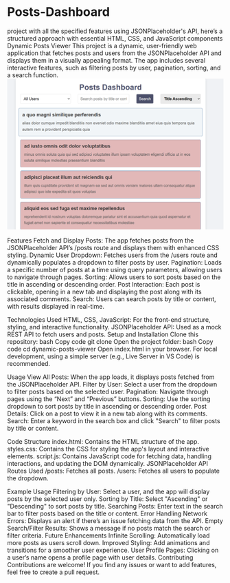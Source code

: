 # Posts-Dashboard
project with all the specified features using JSONPlaceholder's API, here’s a structured approach with essential HTML, CSS, and JavaScript components
Dynamic Posts Viewer
This project is a dynamic, user-friendly web application that fetches posts and users from the JSONPlaceholder API and displays them in a visually appealing format. The app includes several interactive features, such as filtering posts by user, pagination, sorting, and a search function.
![Post-dashboard](https://github.com/PoojaR-17/Posts-Dashboard/blob/main/posts_dashboard.png)

Features
Fetch and Display Posts: The app fetches posts from the JSONPlaceholder API’s /posts route and displays them with enhanced CSS styling.
Dynamic User Dropdown: Fetches users from the /users route and dynamically populates a dropdown to filter posts by user.
Pagination: Loads a specific number of posts at a time using query parameters, allowing users to navigate through pages.
Sorting: Allows users to sort posts based on the title in ascending or descending order.
Post Interaction: Each post is clickable, opening in a new tab and displaying the post along with its associated comments.
Search: Users can search posts by title or content, with results displayed in real-time.

Technologies Used
HTML, CSS, JavaScript: For the front-end structure, styling, and interactive functionality.
JSONPlaceholder API: Used as a mock REST API to fetch users and posts.
Setup and Installation
Clone this repository:
bash
Copy code
git clone
Open the project folder:
bash
Copy code
cd dynamic-posts-viewer
Open index.html in your browser. For local development, using a simple server (e.g., Live Server in VS Code) is recommended.


Usage
View All Posts: When the app loads, it displays posts fetched from the JSONPlaceholder API.
Filter by User: Select a user from the dropdown to filter posts based on the selected user.
Pagination: Navigate through pages using the “Next” and “Previous” buttons.
Sorting: Use the sorting dropdown to sort posts by title in ascending or descending order.
Post Details: Click on a post to view it in a new tab along with its comments.
Search: Enter a keyword in the search box and click "Search" to filter posts by title or content.


Code Structure
index.html: Contains the HTML structure of the app.
styles.css: Contains the CSS for styling the app's layout and interactive elements.
script.js: Contains JavaScript code for fetching data, handling interactions, and updating the DOM dynamically.
JSONPlaceholder API Routes Used
/posts: Fetches all posts.
/users: Fetches all users to populate the dropdown.


Example Usage
Filtering by User: Select a user, and the app will display posts by the selected user only.
Sorting by Title: Select "Ascending" or "Descending" to sort posts by title.
Searching Posts: Enter text in the search bar to filter posts based on the title or content.
Error Handling
Network Errors: Displays an alert if there’s an issue fetching data from the API.
Empty Search/Filter Results: Shows a message if no posts match the search or filter criteria.
Future Enhancements
Infinite Scrolling: Automatically load more posts as users scroll down.
Improved Styling: Add animations and transitions for a smoother user experience.
User Profile Pages: Clicking on a user’s name opens a profile page with user details.
Contributing
Contributions are welcome! If you find any issues or want to add features, feel free to create a pull request.
